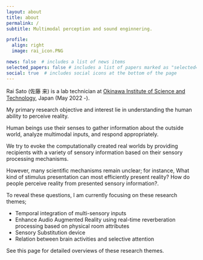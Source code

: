 ```yaml
---
layout: about
title: about
permalink: /
subtitle: Multimodal perception and sound enginnering.

profile:
  align: right
  image: rai_icon.PNG

news: false  # includes a list of news items
selected_papers: false # includes a list of papers marked as "selected={true}"
social: true  # includes social icons at the bottom of the page
---
```


Rai Sato (佐藤 来) is a lab technician at [Okinawa Institute of Science and Technology](https://www.oist.jp/), Japan (May 2022 -).

My primary research objective and interest lie in understanding the human ability to perceive reality. 

Human beings use their senses to gather information about the outside world, analyze multimodal inputs, and respond appropriately. 

We try to evoke the computationally created real worlds by providing recipients with a variety of sensory information based on their sensory processing mechanisms. 

However, many scientific mechanisms remain unclear; for instance, What kind of stimulus presentation can most efficiently present reality? How do people perceive reality from presented sensory information?.

To reveal these questions, I am currently focusing on these research themes;
- Temporal integration of multi-sensory inputs
- Enhance Audio Augmented Reality using real-time reverberation processing based on physical room attributes
- Sensory Substitution device
- Relation between brain activities and selective attention

See this page for detailed overviews of these research themes.

